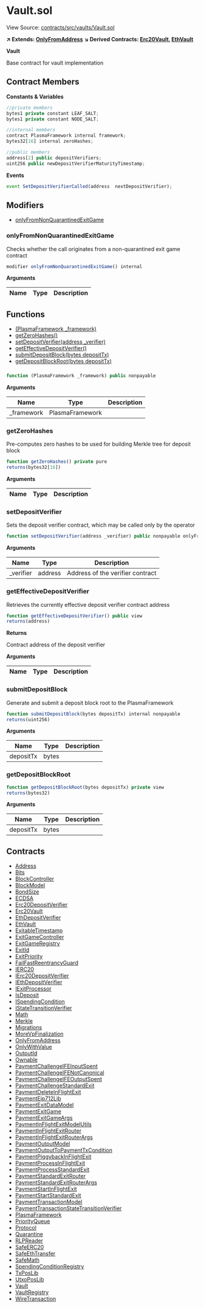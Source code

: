 # Vault.sol

View Source: [contracts/src/vaults/Vault.sol](../../contracts/src/vaults/Vault.sol)

**↗ Extends: [OnlyFromAddress](OnlyFromAddress.md)**
**↘ Derived Contracts: [Erc20Vault](Erc20Vault.md), [EthVault](EthVault.md)**

**Vault**

Base contract for vault implementation

## Contract Members
**Constants & Variables**

```js
//private members
bytes1 private constant LEAF_SALT;
bytes1 private constant NODE_SALT;

//internal members
contract PlasmaFramework internal framework;
bytes32[16] internal zeroHashes;

//public members
address[2] public depositVerifiers;
uint256 public newDepositVerifierMaturityTimestamp;

```

**Events**

```js
event SetDepositVerifierCalled(address  nextDepositVerifier);
```

## Modifiers

- [onlyFromNonQuarantinedExitGame](#onlyfromnonquarantinedexitgame)

### onlyFromNonQuarantinedExitGame

Checks whether the call originates from a non-quarantined exit game contract

```js
modifier onlyFromNonQuarantinedExitGame() internal
```

**Arguments**

| Name        | Type           | Description  |
| ------------- |------------- | -----|

## Functions

- [(PlasmaFramework _framework)](#)
- [getZeroHashes()](#getzerohashes)
- [setDepositVerifier(address _verifier)](#setdepositverifier)
- [getEffectiveDepositVerifier()](#geteffectivedepositverifier)
- [submitDepositBlock(bytes depositTx)](#submitdepositblock)
- [getDepositBlockRoot(bytes depositTx)](#getdepositblockroot)

### 

```js
function (PlasmaFramework _framework) public nonpayable
```

**Arguments**

| Name        | Type           | Description  |
| ------------- |------------- | -----|
| _framework | PlasmaFramework |  | 

### getZeroHashes

Pre-computes zero hashes to be used for building Merkle tree for deposit block

```js
function getZeroHashes() private pure
returns(bytes32[16])
```

**Arguments**

| Name        | Type           | Description  |
| ------------- |------------- | -----|

### setDepositVerifier

Sets the deposit verifier contract, which may be called only by the operator

```js
function setDepositVerifier(address _verifier) public nonpayable onlyFrom 
```

**Arguments**

| Name        | Type           | Description  |
| ------------- |------------- | -----|
| _verifier | address | Address of the verifier contract | 

### getEffectiveDepositVerifier

Retrieves the currently effective deposit verifier contract address

```js
function getEffectiveDepositVerifier() public view
returns(address)
```

**Returns**

Contract address of the deposit verifier

**Arguments**

| Name        | Type           | Description  |
| ------------- |------------- | -----|

### submitDepositBlock

Generate and submit a deposit block root to the PlasmaFramework

```js
function submitDepositBlock(bytes depositTx) internal nonpayable
returns(uint256)
```

**Arguments**

| Name        | Type           | Description  |
| ------------- |------------- | -----|
| depositTx | bytes |  | 

### getDepositBlockRoot

```js
function getDepositBlockRoot(bytes depositTx) private view
returns(bytes32)
```

**Arguments**

| Name        | Type           | Description  |
| ------------- |------------- | -----|
| depositTx | bytes |  | 

## Contracts

* [Address](Address.md)
* [Bits](Bits.md)
* [BlockController](BlockController.md)
* [BlockModel](BlockModel.md)
* [BondSize](BondSize.md)
* [ECDSA](ECDSA.md)
* [Erc20DepositVerifier](Erc20DepositVerifier.md)
* [Erc20Vault](Erc20Vault.md)
* [EthDepositVerifier](EthDepositVerifier.md)
* [EthVault](EthVault.md)
* [ExitableTimestamp](ExitableTimestamp.md)
* [ExitGameController](ExitGameController.md)
* [ExitGameRegistry](ExitGameRegistry.md)
* [ExitId](ExitId.md)
* [ExitPriority](ExitPriority.md)
* [FailFastReentrancyGuard](FailFastReentrancyGuard.md)
* [IERC20](IERC20.md)
* [IErc20DepositVerifier](IErc20DepositVerifier.md)
* [IEthDepositVerifier](IEthDepositVerifier.md)
* [IExitProcessor](IExitProcessor.md)
* [IsDeposit](IsDeposit.md)
* [ISpendingCondition](ISpendingCondition.md)
* [IStateTransitionVerifier](IStateTransitionVerifier.md)
* [Math](Math.md)
* [Merkle](Merkle.md)
* [Migrations](Migrations.md)
* [MoreVpFinalization](MoreVpFinalization.md)
* [OnlyFromAddress](OnlyFromAddress.md)
* [OnlyWithValue](OnlyWithValue.md)
* [OutputId](OutputId.md)
* [Ownable](Ownable.md)
* [PaymentChallengeIFEInputSpent](PaymentChallengeIFEInputSpent.md)
* [PaymentChallengeIFENotCanonical](PaymentChallengeIFENotCanonical.md)
* [PaymentChallengeIFEOutputSpent](PaymentChallengeIFEOutputSpent.md)
* [PaymentChallengeStandardExit](PaymentChallengeStandardExit.md)
* [PaymentDeleteInFlightExit](PaymentDeleteInFlightExit.md)
* [PaymentEip712Lib](PaymentEip712Lib.md)
* [PaymentExitDataModel](PaymentExitDataModel.md)
* [PaymentExitGame](PaymentExitGame.md)
* [PaymentExitGameArgs](PaymentExitGameArgs.md)
* [PaymentInFlightExitModelUtils](PaymentInFlightExitModelUtils.md)
* [PaymentInFlightExitRouter](PaymentInFlightExitRouter.md)
* [PaymentInFlightExitRouterArgs](PaymentInFlightExitRouterArgs.md)
* [PaymentOutputModel](PaymentOutputModel.md)
* [PaymentOutputToPaymentTxCondition](PaymentOutputToPaymentTxCondition.md)
* [PaymentPiggybackInFlightExit](PaymentPiggybackInFlightExit.md)
* [PaymentProcessInFlightExit](PaymentProcessInFlightExit.md)
* [PaymentProcessStandardExit](PaymentProcessStandardExit.md)
* [PaymentStandardExitRouter](PaymentStandardExitRouter.md)
* [PaymentStandardExitRouterArgs](PaymentStandardExitRouterArgs.md)
* [PaymentStartInFlightExit](PaymentStartInFlightExit.md)
* [PaymentStartStandardExit](PaymentStartStandardExit.md)
* [PaymentTransactionModel](PaymentTransactionModel.md)
* [PaymentTransactionStateTransitionVerifier](PaymentTransactionStateTransitionVerifier.md)
* [PlasmaFramework](PlasmaFramework.md)
* [PriorityQueue](PriorityQueue.md)
* [Protocol](Protocol.md)
* [Quarantine](Quarantine.md)
* [RLPReader](RLPReader.md)
* [SafeERC20](SafeERC20.md)
* [SafeEthTransfer](SafeEthTransfer.md)
* [SafeMath](SafeMath.md)
* [SpendingConditionRegistry](SpendingConditionRegistry.md)
* [TxPosLib](TxPosLib.md)
* [UtxoPosLib](UtxoPosLib.md)
* [Vault](Vault.md)
* [VaultRegistry](VaultRegistry.md)
* [WireTransaction](WireTransaction.md)

